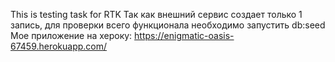 This is testing task for RTK
Так как внешний сервис создает только 1 запись, для проверки всего функционала необходимо запустить db:seed
Мое приложение на хероку: https://enigmatic-oasis-67459.herokuapp.com/